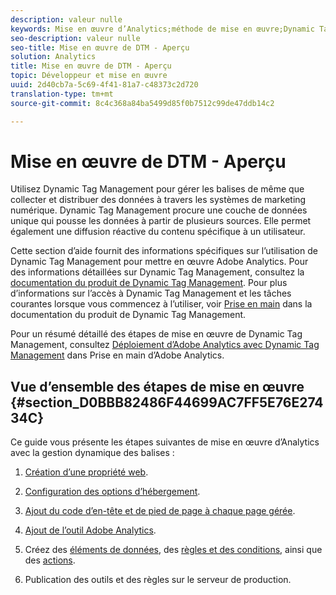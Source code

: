 ```yaml
---
description: valeur nulle
keywords: Mise en œuvre d’Analytics;méthode de mise en œuvre;Dynamic Tag Management;dtm
seo-description: valeur nulle
seo-title: Mise en œuvre de DTM - Aperçu
solution: Analytics
title: Mise en œuvre de DTM - Aperçu
topic: Développeur et mise en œuvre
uuid: 2d40cb7a-5c69-4f41-81a7-c48373c2d720
translation-type: tm+mt
source-git-commit: 8c4c368a84ba5499d85f0b7512c99de47ddb14c2

---
```



# Mise en œuvre de DTM - Aperçu

Utilisez Dynamic Tag Management pour gérer les balises de même que collecter et distribuer des données à travers les systèmes de marketing numérique. Dynamic Tag Management procure une couche de données unique qui pousse les données à partir de plusieurs sources. Elle permet également une diffusion réactive du contenu spécifique à un utilisateur.

Cette section d’aide fournit des informations spécifiques sur l’utilisation de Dynamic Tag Management pour mettre en œuvre Adobe Analytics. Pour des informations détaillées sur Dynamic Tag Management, consultez la [documentation du produit de Dynamic Tag Management](https://marketing.adobe.com/resources/help/en_US/dtm/). Pour plus d’informations sur l’accès à Dynamic Tag Management et les tâches courantes lorsque vous commencez à l’utiliser, voir [Prise en main](https://marketing.adobe.com/resources/help/en_US/dtm/get_started.html) dans la documentation du produit de Dynamic Tag Management.

Pour un résumé détaillé des étapes de mise en œuvre de Dynamic Tag Management, consultez [Déploiement d’Adobe Analytics avec Dynamic Tag Management](https://marketing.adobe.com/resources/help/en_US/analytics/getting-started/add-adobe-analytics-dtm-tool.html) dans Prise en main d’Adobe Analytics.

## Vue d’ensemble des étapes de mise en œuvre {#section_D0BBB82486F44699AC7FF5E76E27434C}

Ce guide vous présente les étapes suivantes de mise en œuvre d’Analytics avec la gestion dynamique des balises :

1. [Création d’une propriété web](/help/implement/c-implement-with-dtm/t-create-web-property.md).
1. [Configuration des options d’hébergement](/help/implement/c-implement-with-dtm/t-configure-hosting.md).
1. [Ajout du code d’en-tête et de pied de page à chaque page gérée](/help/implement/c-implement-with-dtm/c-headers-footers/t-header-footer-code.md).
1. [Ajout de l’outil Adobe Analytics](/help/implement/c-implement-with-dtm/c-aa-tool/analytics-dtm.md).
1. Créez des [éléments de données](/help/implement/c-implement-with-dtm/t-data-element.md), des [règles et des conditions](/help/implement/c-implement-with-dtm/c-rules/t-rules-create.md), ainsi que des [actions](/help/implement/c-implement-with-dtm/c-rules/t-rules-actions.md).

1. Publication des outils et des règles sur le serveur de production.

